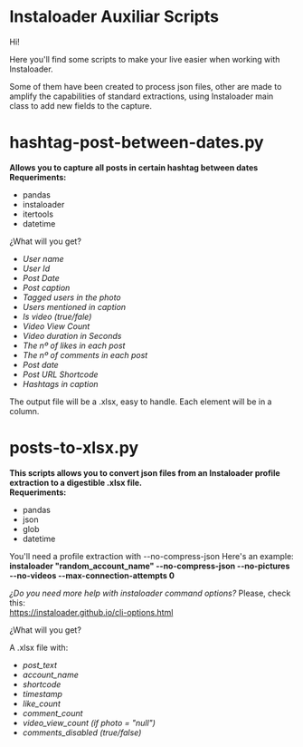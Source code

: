 # Instaloader Auxiliar Scripts

Hi!

Here you'll find some scripts to make your live easier when working with Instaloader. 

Some of them have been created to process json files, other are made to amplify the capabilities of standard extractions, using Instaloader main class to add new fields to the capture.


# hashtag-post-between-dates.py
<b>Allows you to capture all posts in certain hashtag between dates</b><br />
<b>Requeriments:</b>
+ pandas
+ instaloader
+ itertools
+ datetime

¿What will you get? <br />
<i>
- User name
- User Id
- Post Date
- Post caption
- Tagged users in the photo
- Users mentioned in caption
- Is video (true/fale)
- Video View Count
- Video duration in Seconds
- The nº of likes in each post
- The nº of comments in each post
- Post date
- Post URL Shortcode
- Hashtags in caption
</i>
The output file will be a .xlsx, easy to handle. Each element will be in a column. 

# posts-to-xlsx.py
<b>This scripts allows you to convert json files from an Instaloader profile extraction to a digestible .xlsx file.</b><br />
<b>Requeriments:</b>
+ pandas
+ json
+ glob
+ datetime

You'll need a profile extraction with --no-compress-json
Here's an example:<br />
<b>instaloader "random_account_name" --no-compress-json --no-pictures --no-videos --max-connection-attempts 0</b>

<i>¿Do you need more help with instaloader command options?</i>
Please, check this:<br />
https://instaloader.github.io/cli-options.html

¿What will you get?<br />

A .xlsx file with:
<i>
- post_text
- account_name
- shortcode
- timestamp
- like_count
- comment_count
- video_view_count (if photo = "null")
- comments_disabled (true/false)
</i>

